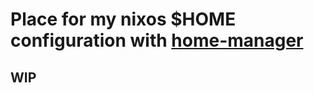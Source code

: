 # Place for my nixos $HOME configuration with [home-manager](https://github.com/rycee/home-manager)

## WIP
